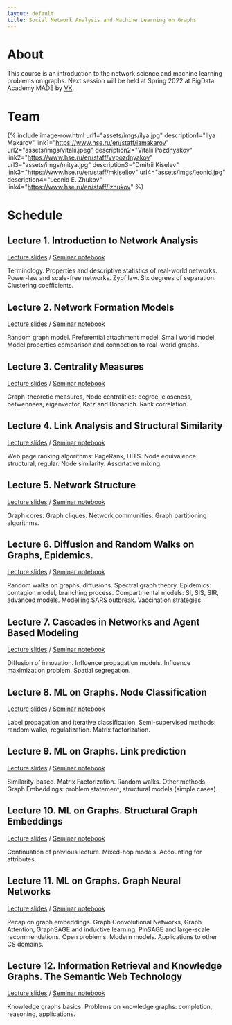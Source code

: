 ```yaml
---
layout: default
title: Social Network Analysis and Machine Learning on Graphs
---
```


# About

This course is an introduction to the network science and machine learning problems on graphs. Next session will be held at Spring 2022 at BigData Academy MADE by [VK](https://vk.company/).

# Team

{% include image-row.html url1="assets/imgs/ilya.jpg" description1="Ilya Makarov" link1="https://www.hse.ru/en/staff/iamakarov" url2="assets/imgs/vitalii.jpeg" description2="Vitalii Pozdnyakov" link2="https://www.hse.ru/en/staff/vvpozdnyakov" url3="assets/imgs/mitya.jpg" description3="Dmitrii Kiselev" link3="https://www.hse.ru/en/staff/mkiseljov" url4="assets/imgs/leonid.jpg" description4="Leonid E. Zhukov" link4="https://www.hse.ru/en/staff/lzhukov" %}


# Schedule

## Lecture 1. Introduction to Network Analysis

[Lecture slides](assets/lectures/MADE_NS_Lecture_1__2021_.pdf) / [Seminar notebook](https://github.com/netspractice/ml-on-graphs/blob/main/assignment_intro/assignment.ipynb)

Terminology. Properties and descriptive statistics of real-world networks. Power-law and scale-free networks. Zypf law. Six degrees of separation. Clustering coefficients.

## Lecture 2. Network Formation Models

[Lecture slides](assets/lectures/MADE_NS_Lecture_2__2021_.pdf) / [Seminar notebook](https://github.com/netspractice/ml-on-graphs/blob/main/assignment_generative_network_models/assignment.ipynb)

Random graph model. Preferential attachment model. Small world model. Model properties comparison and connection to real-world graphs.

## Lecture 3. Centrality Measures

[Lecture slides](assets/lectures/MADE_NS_Lecture_3__2021_.pdf) / [Seminar notebook](https://github.com/netspractice/ml-on-graphs/blob/main/assignment_centrality_measures/assignment.ipynb)

Graph-theoretic measures, Node centralities: degree, closeness, betwennees, eigenvector, Katz and Bonacich. Rank correlation.

## Lecture 4. Link Analysis and Structural Similarity

[Lecture slides](assets/lectures/MADE_NS_Lecture_4__2021_.pdf) / [Seminar notebook](https://github.com/netspractice/ml-on-graphs/blob/main/assignment_link_structure/assignment.ipynb)

Web page ranking algorithms: PageRank, HITS. Node equivalence: structural, regular. Node similarity. Assortative mixing.

## Lecture 5. Network Structure

[Lecture slides](assets/lectures/MADE_NS_Lecture_5__2021_.pdf) / [Seminar notebook](https://github.com/netspractice/ml-on-graphs/blob/main/assignment_community_detection/assignment.ipynb)

Graph cores. Graph cliques. Network communities. Graph partitioning algorithms.


## Lecture 6. Diffusion and Random Walks on Graphs, Epidemics.

[Lecture slides](assets/lectures/MADE_NS_Lecture_6__2021_.pdf) / [Seminar notebook](https://github.com/netspractice/ml-on-graphs/blob/main/assignment_diffusions_epidemics/assignment.ipynb)

Random walks on graphs, diffusions. Spectral graph theory. Epidemics: contagion model, branching process. Compartmental models: SI, SIS, SIR, advanced models. Modelling SARS outbreak. Vaccination strategies.


## Lecture 7. Cascades in Networks and Agent Based Modeling

[Lecture slides](assets/lectures/MADE_NS_Lecture_7__2021_.pdf) / [Seminar notebook](https://github.com/netspractice/ml-on-graphs/blob/main/assignment_influence_agents/assignment.ipynb)

Diffusion of innovation. Influence propagation models. Influence maximization problem. Spatial segregation.

## Lecture 8. ML on Graphs. Node Classification

[Lecture slides](assets/lectures/MADE_NS_Lecture_8__2021_.pdf) / [Seminar notebook](https://github.com/netspractice/ml-on-graphs/blob/main/assignment_node_classification/assignment.ipynb)

Label propagation and iterative classification. Semi-supervised methods: random walks, regulatization. Matrix factorization.

## Lecture 9. ML on Graphs. Link prediction

[Lecture slides](assets/lectures/MADE_NS_Lecture_9__2021_.pdf) / [Seminar notebook](https://github.com/netspractice/ml-on-graphs/blob/main/assignment_link_prediction/assignment.ipynb)

Similarity-based. Matrix Factorization. Random walks. Other methods. Graph Embeddings: problem statement, structural models (simple cases).


## Lecture 10. ML on Graphs. Structural Graph Embeddings

[Lecture slides](assets/lectures/MADE_NS_Lecture_10__2021_.pdf) / [Seminar notebook](https://github.com/netspractice/ml-on-graphs/blob/main/assignment_node_embedding/assignment.ipynb)

Continuation of previous lecture. Mixed-hop models. Accounting for attributes.


## Lecture 11. ML on Graphs. Graph Neural Networks

[Lecture slides](assets/lectures/MADE_NS_Lecture_11__2021_.pdf) / [Seminar notebook](https://github.com/netspractice/ml-on-graphs/blob/main/assignment_graph_neural_networks/assignment.ipynb)

Recap on graph embeddings. Graph Convolutional Networks, Graph Attention, GraphSAGE and inductive learning. PinSAGE and large-scale recommendations. Open problems. Modern models. Applications to other CS domains.

## Lecture 12. Information Retrieval and Knowledge Graphs. The Semantic Web Technology

[Lecture slides](assets/lectures/MADE_NS_Lecture_12__2021_.pdf) / [Seminar notebook](https://github.com/netspractice/ml-on-graphs/blob/main/assignment_knowledge_graph_embedding/assignment.ipynb)

Knowledge graphs basics. Problems on knowledge graphs: completion, reasoning, applications.
